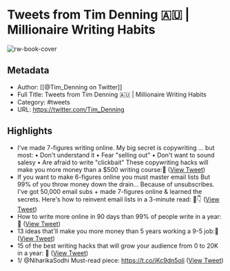 # Tweets from Tim Denning 🇦🇺 | Millionaire Writing Habits

![rw-book-cover](https://pbs.twimg.com/profile_images/1448760100286447627/efvg7WGd.jpg)

## Metadata
- Author: [[@Tim_Denning on Twitter]]
- Full Title: Tweets from Tim Denning 🇦🇺 | Millionaire Writing Habits
- Category: #tweets
- URL: https://twitter.com/Tim_Denning

## Highlights
- I've made 7-figures writing online.
  My big secret is copywriting ... but most:
  • Don't understand it
  • Fear "selling out"
  • Don't want to sound salesy
  • Are afraid to write "clickbait"
  These copywriting hacks will make you more money than a $500 writing course:🧵 ([View Tweet](https://twitter.com/Tim_Denning/status/1556991943229509635))
- If you want to make 6-figures online you must master email lists
  But 99% of you throw money down the drain... 
  Because of unsubscribes. 
  I've got 50,000 email subs + made 7-figures online & learned the secrets.
  Here's how to reinvent email lists in a 3-minute read: 🧵👇 ([View Tweet](https://twitter.com/Tim_Denning/status/1529889860785516567))
- How to write more online in 90 days than 99% of people write in a year: 🧵 ([View Tweet](https://twitter.com/Tim_Denning/status/1521554939402756096))
- 13 ideas that'll make you more money than 5 years working a 9-5 job:🧵 ([View Tweet](https://twitter.com/Tim_Denning/status/1519018228340736002))
- 15 of the best writing hacks that will grow your audience from 0 to 20K in a year: 🧵 ([View Tweet](https://twitter.com/Tim_Denning/status/1511770472307961859))
- 1/ @NiharikaSodhi
  Must-read piece: https://t.co/jKc9dn5oli ([View Tweet](https://twitter.com/Tim_Denning/status/1512133365041926154))
